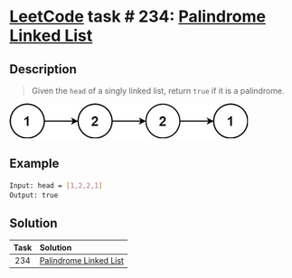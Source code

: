 # [LeetCode][leetcode] task # 234: [Palindrome Linked List][task]

Description
-----------

> Given the `head` of a singly linked list, return `true` if it is a palindrome.

![list.png](image/list.png)

Example
-------

```sh
Input: head = [1,2,2,1]
Output: true
```

Solution
--------

| Task | Solution                           |
|:----:|:-----------------------------------|
| 234  | [Palindrome Linked List][solution] |


[leetcode]: <http://leetcode.com/>
[task]: <https://leetcode.com/problems/palindrome-linked-list/>
[solution]: <https://github.com/wellaxis/praxis-leetcode/blob/main/src/main/java/com/witalis/praxis/leetcode/task/h3/p234/option/Practice.java>

